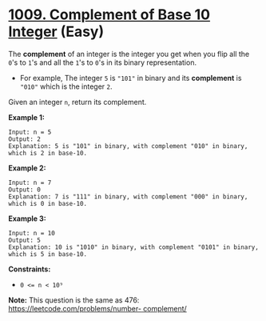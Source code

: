 # [1009. Complement of Base 10 Integer][link] (Easy)

[link]: https://leetcode.com/problems/complement-of-base-10-integer/

The **complement** of an integer is the integer you get when you flip all the `0`'s to `1`'s and all
the `1`'s to `0`'s in its binary representation.

- For example, The integer `5` is `"101"` in binary and its **complement** is `"010"` which is the
integer `2`.

Given an integer `n`, return its complement.

**Example 1:**

```
Input: n = 5
Output: 2
Explanation: 5 is "101" in binary, with complement "010" in binary, which is 2 in base-10.
```

**Example 2:**

```
Input: n = 7
Output: 0
Explanation: 7 is "111" in binary, with complement "000" in binary, which is 0 in base-10.
```

**Example 3:**

```
Input: n = 10
Output: 5
Explanation: 10 is "1010" in binary, with complement "0101" in binary, which is 5 in base-10.
```

**Constraints:**

- `0 <= n < 10⁹`

**Note:** This question is the same as 476: [https://leetcode.com/problems/number-
complement/](https://leetcode.com/problems/number-complement/)

